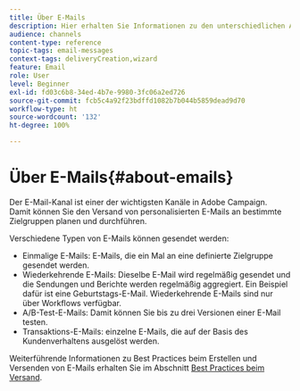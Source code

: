 ```yaml
---
title: Über E-Mails
description: Hier erhalten Sie Informationen zu den unterschiedlichen Arten von E-Mails, die Sie mit Adobe Campaign versenden können.
audience: channels
content-type: reference
topic-tags: email-messages
context-tags: deliveryCreation,wizard
feature: Email
role: User
level: Beginner
exl-id: fd03c6b8-34ed-4b7e-9980-3fc06a2ed726
source-git-commit: fcb5c4a92f23bdffd1082b7b044b5859dead9d70
workflow-type: ht
source-wordcount: '132'
ht-degree: 100%

---
```


# Über E-Mails{#about-emails}

Der E-Mail-Kanal ist einer der wichtigsten Kanäle in Adobe Campaign. Damit können Sie den Versand von personalisierten E-Mails an bestimmte Zielgruppen planen und durchführen.

Verschiedene Typen von E-Mails können gesendet werden:

* Einmalige E-Mails: E-Mails, die ein Mal an eine definierte Zielgruppe gesendet werden.
* Wiederkehrende E-Mails: Dieselbe E-Mail wird regelmäßig gesendet und die Sendungen und Berichte werden regelmäßig aggregiert. Ein Beispiel dafür ist eine Geburtstags-E-Mail. Wiederkehrende E-Mails sind nur über Workflows verfügbar.
* A/B-Test-E-Mails: Damit können Sie bis zu drei Versionen einer E-Mail testen.
* Transaktions-E-Mails: einzelne E-Mails, die auf der Basis des Kundenverhaltens ausgelöst werden.

Weiterführende Informationen zu Best Practices beim Erstellen und Versenden von E-Mails erhalten Sie im Abschnitt [Best Practices beim Versand](../../sending/using/delivery-best-practices.md).
